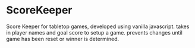 # ScoreKeeper
Score Keeper for tabletop games, developed using vanilla javascript.
takes in player names and goal score to setup a game.
prevents changes until game has been reset or winner is determined.
